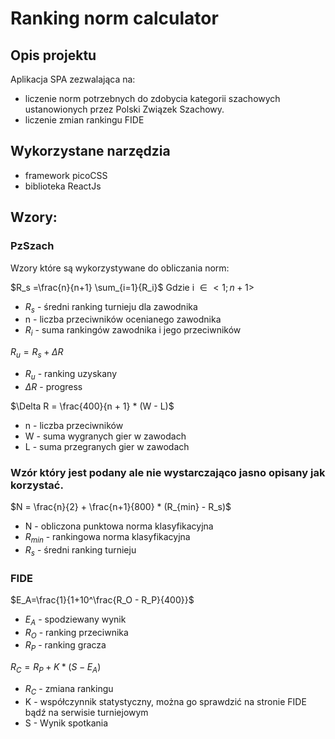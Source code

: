 # Ranking norm calculator

## Opis projektu 
Aplikacja SPA zezwalająca na:
- liczenie norm potrzebnych do zdobycia  kategorii szachowych ustanowionych przez Polski Związek Szachowy.
- liczenie zmian rankingu FIDE 

## Wykorzystane narzędzia
- framework picoCSS
- biblioteka ReactJs

## Wzory:
### PzSzach
Wzory które są wykorzystywane do obliczania norm:

$R_s =\frac{n}{n+1} \sum_{i=1}{R_i}$ Gdzie i $\in <1; n+1>$

- $R_s$ - średni ranking turnieju dla zawodnika
- n - liczba przeciwników ocenianego zawodnika 
- $R_i$ - suma rankingów zawodnika i jego przeciwników 

$R_u = R_s + \Delta R$
- $R_u$ - ranking uzyskany 
- $\Delta R$ - progress 

$\Delta R = \frac{400}{n + 1} * (W - L)$
- n - liczba przeciwników 
- W - suma wygranych gier w zawodach
- L - suma przegranych gier w zawodach   

### Wzór który jest podany ale nie wystarczająco jasno opisany jak korzystać. 
$N = \frac{n}{2} + \frac{n+1}{800} * (R_{min} - R_s)$
- N - obliczona punktowa norma klasyfikacyjna
- $R_{min}$ - rankingowa norma klasyfikacyjna
- $R_s$ - średni ranking turnieju
### FIDE
$E_A=\frac{1}{1+10^\frac{R_O - R_P}{400}}$
- $E_A$ - spodziewany wynik 
- $R_O$ - ranking przeciwnika
- $R_P$ - ranking gracza

$R_C=R_P + K*(S - E_A)$
- $R_C$ - zmiana rankingu
- K - współczynnik statystyczny, można go sprawdzić na stronie FIDE bądź na serwisie turniejowym
- S - Wynik spotkania

